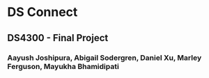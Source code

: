 # DS Connect
## DS4300 - Final Project
### Aayush Joshipura, Abigail Sodergren, Daniel Xu, Marley Ferguson, Mayukha Bhamidipati
